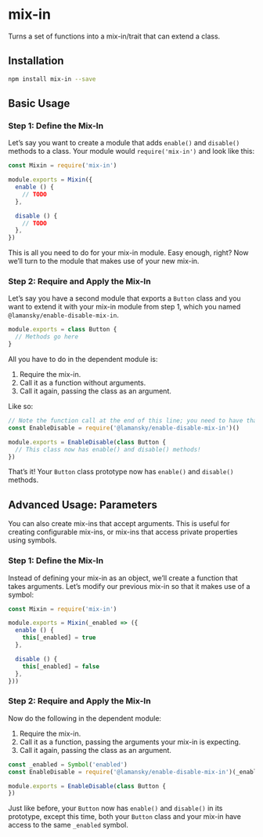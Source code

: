 # mix-in

Turns a set of functions into a mix-in/trait that can extend a class.

## Installation

```bash
npm install mix-in --save
```

## Basic Usage

### Step 1: Define the Mix-In

Let’s say you want to create a module that adds `enable()` and `disable()` methods to a class. Your module would `require('mix-in')` and look like this:

```javascript
const Mixin = require('mix-in')

module.exports = Mixin({
  enable () {
    // TODO
  },

  disable () {
    // TODO
  },
})
```

This is all you need to do for your mix-in module. Easy enough, right? Now we’ll turn to the module that makes use of your new mix-in.

### Step 2: Require and Apply the Mix-In

Let’s say you have a second module that exports a `Button` class and you want to extend it with your mix-in module from step 1, which you named `@lamansky/enable-disable-mix-in`.

```javascript
module.exports = class Button {
  // Methods go here
}
```

All you have to do in the dependent module is:
1. Require the mix-in.
2. Call it as a function without arguments.
3. Call it again, passing the class as an argument.

Like so:

```javascript
// Note the function call at the end of this line; you need to have that!
const EnableDisable = require('@lamansky/enable-disable-mix-in')()

module.exports = EnableDisable(class Button {
  // This class now has enable() and disable() methods!
})
```

That’s it! Your `Button` class prototype now has `enable()` and `disable()` methods.

## Advanced Usage: Parameters

You can also create mix-ins that accept arguments. This is useful for creating configurable mix-ins, or mix-ins that access private properties using symbols.

### Step 1: Define the Mix-In

Instead of defining your mix-in as an object, we’ll create a function that takes arguments. Let’s modify our previous mix-in so that it makes use of a symbol:

```javascript
const Mixin = require('mix-in')

module.exports = Mixin(_enabled => ({
  enable () {
    this[_enabled] = true
  },

  disable () {
    this[_enabled] = false
  },
}))
```

### Step 2: Require and Apply the Mix-In

Now do the following in the dependent module:
1. Require the mix-in.
2. Call it as a function, passing the arguments your mix-in is expecting.
3. Call it again, passing the class as an argument.

```javascript
const _enabled = Symbol('enabled')
const EnableDisable = require('@lamansky/enable-disable-mix-in')(_enabled)

module.exports = EnableDisable(class Button {
})
```

Just like before, your `Button` now has `enable()` and `disable()` in its prototype, except this time, both your `Button` class and your mix-in have access to the same `_enabled` symbol.
